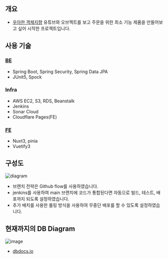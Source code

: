 ## 개요

- [우아한 객체지향](https://www.youtube.com/watch?v=dJ5C4qRqAgA) 유튜브와 오브젝트를 보고 주문을 위한 최소 기능 제품을 만들어보고 싶어 시작한 프로젝트입니다.

## 사용 기술

### [BE](https://github.com/greeng00se/delivery-be)

- Spring Boot, Spring Security, Spring Data JPA
- JUnit5, Spock

### Infra

- AWS EC2, S3, RDS, Beanstalk
- Jenkins
- Sonar Cloud
- Cloudflare Pages(FE)

### [FE](https://github.com/greeng00se/delivery-owner-fe)

- Nuxt3, pinia
- Vuetify3

## 구성도

![diagram](https://user-images.githubusercontent.com/58586537/191187654-b279daa9-3b56-45ae-9a76-0dc7bd9f6f40.png)

- 브랜치 전략은 Github flow를 사용하였습니다.
- jenkins를 사용하여 main 브랜치에 코드가 통합된다면 자동으로 빌드, 테스트, 배포까지 되도록 설정하였습니다.
- 추가 배치를 사용한 롤링 방식을 사용하여 무중단 배포를 할 수 있도록 설정하였습니다.

## 현재까지의 DB Diagram

![image](https://user-images.githubusercontent.com/58586537/197103808-4cfa3099-2e8c-475d-b5b3-f08988191889.png)

- [dbdocs.io](https://dbdocs.io/thegreengoose7/Delivery?view=relationships)

